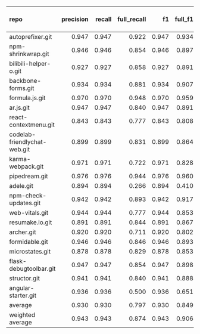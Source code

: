 | repo                         |   precision |   recall |   full_recall |    f1 |   full_f1 |   ppcr |   support |   full_support |   Rules Number |   Average Rule Len |
|:-----------------------------|------------:|---------:|--------------:|------:|----------:|-------:|----------:|---------------:|---------------:|-------------------:|
| autoprefixer.git             |       0.947 |    0.947 |         0.922 | 0.947 |     0.934 |  0.974 |      7146 |           7336 |            126 |               10.1 |
| npm-shrinkwrap.git           |       0.946 |    0.946 |         0.854 | 0.946 |     0.897 |  0.903 |      1674 |           1854 |             10 |                4.4 |
| bilibili-helper-o.git        |       0.927 |    0.927 |         0.858 | 0.927 |     0.891 |  0.926 |     16515 |          17841 |             31 |               10.3 |
| backbone-forms.git           |       0.934 |    0.934 |         0.881 | 0.934 |     0.907 |  0.944 |     16972 |          17974 |            391 |               10.5 |
| formula.js.git               |       0.970 |    0.970 |         0.948 | 0.970 |     0.959 |  0.977 |     16700 |          17089 |             37 |                8.1 |
| ar.js.git                    |       0.947 |    0.947 |         0.840 | 0.947 |     0.891 |  0.887 |      2913 |           3285 |             57 |                6.5 |
| react-contextmenu.git        |       0.843 |    0.843 |         0.777 | 0.843 |     0.808 |  0.922 |      2137 |           2319 |             33 |                6.1 |
| codelab-friendlychat-web.git |       0.899 |    0.899 |         0.831 | 0.899 |     0.864 |  0.923 |      1542 |           1670 |             11 |                5.3 |
| karma-webpack.git            |       0.971 |    0.971 |         0.722 | 0.971 |     0.828 |  0.744 |       308 |            414 |              4 |                4.0 |
| pipedream.git                |       0.976 |    0.976 |         0.944 | 0.976 |     0.960 |  0.968 |     37152 |          38392 |             39 |                8.0 |
| adele.git                    |       0.894 |    0.894 |         0.266 | 0.894 |     0.410 |  0.297 |        85 |            286 |              2 |                2.0 |
| npm-check-updates.git        |       0.942 |    0.942 |         0.893 | 0.942 |     0.917 |  0.948 |      6722 |           7087 |             16 |                6.9 |
| web-vitals.git               |       0.944 |    0.944 |         0.777 | 0.944 |     0.853 |  0.823 |      1133 |           1377 |              7 |                4.7 |
| resumake.io.git              |       0.891 |    0.891 |         0.844 | 0.891 |     0.867 |  0.947 |      7637 |           8063 |             65 |                8.9 |
| archer.git                   |       0.920 |    0.920 |         0.711 | 0.920 |     0.802 |  0.773 |      7663 |           9914 |             11 |                7.5 |
| formidable.git               |       0.946 |    0.946 |         0.846 | 0.946 |     0.893 |  0.895 |      4963 |           5545 |             14 |                6.6 |
| microstates.git              |       0.878 |    0.878 |         0.829 | 0.878 |     0.853 |  0.944 |      4969 |           5266 |             80 |                7.5 |
| flask-debugtoolbar.git       |       0.947 |    0.947 |         0.854 | 0.947 |     0.898 |  0.902 |      1494 |           1657 |             16 |                8.2 |
| structor.git                 |       0.941 |    0.941 |         0.840 | 0.941 |     0.888 |  0.893 |     20560 |          23028 |             39 |                9.2 |
| angular-starter.git          |       0.936 |    0.936 |         0.500 | 0.936 |     0.651 |  0.534 |       574 |           1075 |              5 |                3.2 |
| average                      |       0.930 |    0.930 |         0.797 | 0.930 |     0.849 |  0.856 |      7942 |           8573 |             49 |                6.9 |
| weighted average             |       0.943 |    0.943 |         0.874 | 0.943 |     0.906 |  0.931 |           |                |                |                    |